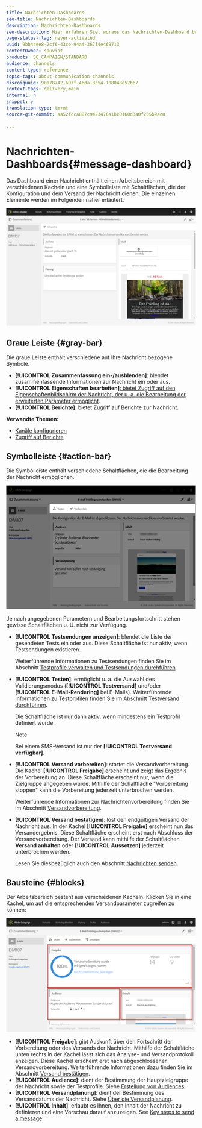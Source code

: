 ```yaml
---
title: Nachrichten-Dashboards
seo-title: Nachrichten-Dashboards
description: Nachrichten-Dashboards
seo-description: Hier erfahren Sie, woraus das Nachrichten-Dashboard besteht, einschließlich der Symbolleiste und der unterschiedlichen Kacheln.
page-status-flag: never-activated
uuid: 9bb44ee8-2cf6-43ce-94a4-367f4e469713
contentOwner: sauviat
products: SG_CAMPAIGN/STANDARD
audience: channels
content-type: reference
topic-tags: about-communication-channels
discoiquuid: 90a78742-697f-46da-8c54-108048e57b67
context-tags: delivery,main
internal: n
snippet: y
translation-type: tm+mt
source-git-commit: aa52fcca887c9423476a1bc0160d340f255b9ac8

---
```



# Nachrichten-Dashboards{#message-dashboard}

Das Dashboard einer Nachricht enthält einen Arbeitsbereich mit verschiedenen Kacheln und eine Symbolleiste mit Schaltflächen, die der Konfiguration und dem Versand der Nachricht dienen. Die einzelnen Elemente werden im Folgenden näher erläutert.

![](assets/delivery_dashboard_2.png)

## Graue Leiste   {#gray-bar}

Die graue Leiste enthält verschiedene auf Ihre Nachricht bezogene Symbole.

* **[!UICONTROL Zusammenfassung ein-/ausblenden]**: blendet zusammenfassende Informationen zur Nachricht ein oder aus.
* **[!UICONTROL Eigenschaften bearbeiten]**[: bietet Zugriff auf den Eigenschaftenbildschirm der Nachricht, der u. a. die Bearbeitung der erweiterten Parameter ermöglicht](../../administration/using/configuring-email-channel.md#list-of-email-properties).
* **[!UICONTROL Berichte]**: bietet Zugriff auf Berichte zur Nachricht.

**Verwandte Themen:**

* [Kanäle konfigurieren](../../administration/using/about-channel-configuration.md)
* [Zugriff auf Berichte](../../reporting/using/about-dynamic-reports.md)

## Symbolleiste   {#action-bar}

Die Symbolleiste enthält verschiedene Schaltflächen, die die Bearbeitung der Nachricht ermöglichen.

![](assets/delivery_dashboard_4.png)

Je nach angegebenen Parametern und Bearbeitungsfortschritt stehen gewisse Schaltflächen u. U. nicht zur Verfügung.

* **[!UICONTROL Testsendungen anzeigen]**: blendet die Liste der gesendeten Tests ein oder aus. Diese Schaltfläche ist nur aktiv, wenn Testsendungen existieren.

   Weiterführende Informationen zu Testsendungen finden Sie im Abschnitt [Testprofile verwalten und Testsendungen durchführen](../../sending/using/managing-test-profiles-and-sending-proofs.md).

* **[!UICONTROL Testen]**: ermöglicht u. a. die Auswahl des Validierungsmodus (**[!UICONTROL Testversand]** und/oder **[!UICONTROL E-Mail-Rendering]** bei E-Mails). Weiterführende Informationen zu Testprofilen finden Sie im Abschnitt [Testversand durchführen](../../sending/using/managing-test-profiles-and-sending-proofs.md#sending-proofs).

   Die Schaltfläche ist nur dann aktiv, wenn mindestens ein Testprofil definiert wurde.

   >[!NOTE]
   >
   >Bei einem SMS-Versand ist nur der **[!UICONTROL Testversand verfügbar]**.

* **[!UICONTROL Versand vorbereiten]**: startet die Versandvorbereitung. Die Kachel **[!UICONTROL Freigabe]** erscheint und zeigt das Ergebnis der Vorbereitung an. Diese Schaltfläche erscheint nur, wenn die Zielgruppe angegeben wurde. Mithilfe der Schaltfläche "Vorbereitung stoppen" kann die Vorbereitung jederzeit unterbrochen werden.

   Weiterführende Informationen zur Nachrichtenvorbereitung finden Sie im Abschnitt [Versandvorbereitung](../../sending/using/preparing-the-send.md).

* **[!UICONTROL Versand bestätigen]**: löst den endgültigen Versand der Nachricht aus. In der Kachel **[!UICONTROL Freigabe]** erscheint nun das Versandergebnis. Diese Schaltfläche erscheint erst nach Abschluss der Versandvorbereitung. Der Versand kann mithilfe der Schaltflächen **Versand anhalten** oder **[!UICONTROL Aussetzen]** jederzeit unterbrochen werden.

   Lesen Sie diesbezüglich auch den Abschnitt [Nachrichten senden](../../sending/using/confirming-the-send.md).

## Bausteine   {#blocks}

Der Arbeitsbereich besteht aus verschiedenen Kacheln. Klicken Sie in eine Kachel, um auf die entsprechenden Versandparameter zugreifen zu können:

![](assets/delivery_dashboard_3.png)

* **[!UICONTROL Freigabe]**: gibt Auskunft über den Fortschritt der Vorbereitung oder des Versands der Nachricht. Mithilfe der Schaltfläche unten rechts in der Kachel lässt sich das Analyse- und Versandprotokoll anzeigen. Diese Kachel erscheint erst nach abgeschlossener Versandvorbereitung. Weiterführende Informationen dazu finden Sie im Abschnitt [Versand bestätigen](../../sending/using/confirming-the-send.md).
* **[!UICONTROL Audience]**: dient der Bestimmung der Hauptzielgruppe der Nachricht sowie der Testprofile. Siehe [Erstellung von Audiences](../../audiences/using/creating-audiences.md).
* **[!UICONTROL Versandplanung]**: dient der Bestimmung des Versanddatums der Nachricht. Siehe [Über die Versandplanung](../../sending/using/about-scheduling-messages.md).
* **[!UICONTROL Inhalt]**: erlaubt es Ihnen, den Inhalt der Nachricht zu definieren und eine Vorschau darauf anzuzeigen. See [Key steps to send a message](../../channels/using/key-steps-to-send-a-message.md).

